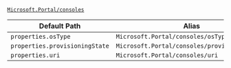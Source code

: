 [`Microsoft.Portal/consoles`](https://docs.microsoft.com/en-us/azure/templates/microsoft.portal/consoles)

| Default Path | Alias |
|---|---|
| `properties.osType` | `Microsoft.Portal/consoles/osType` |
| `properties.provisioningState` | `Microsoft.Portal/consoles/provisioningState` |
| `properties.uri` | `Microsoft.Portal/consoles/uri` |

